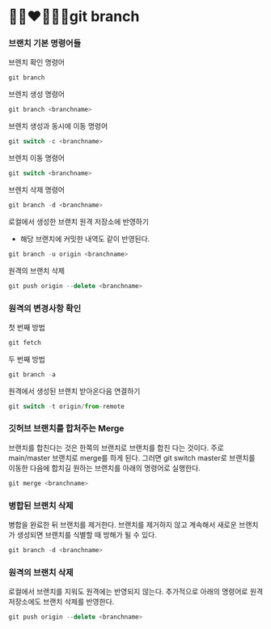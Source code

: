 # 👩🏻‍❤️‍💋‍👨🏻git branch

### 브랜치 기본 명령어들

브렌치 확인 명령어

```jsx
git branch
```

브렌치 생성 명령어

```jsx
git branch <branchname>
```

브렌치 생성과 동시에 이동 명령어

```jsx
git switch -c <branchname>
```

브렌치 이동 명령어

```jsx
git switch <branchname>
```

브렌치 삭제 명령어

```jsx
git branch -d <branchname>
```

로컬에서 생성한 브랜치 원격 저장소에 반영하기

- 해당 브랜치에 커밋한 내역도 같이 반영된다.

```jsx
git branch -u origin <branchname>
```

원격의 브랜치 삭제

```jsx
git push origin --delete <branchname>
```

### 원격의 변경사항 확인

첫 번째 방법

```jsx
git fetch
```

두 번째 방법

```jsx
git branch -a
```

원격에서 생성된 브랜치 받아온다음 연결하기

```jsx
git switch -t origin/from-remote
```

### 깃허브 브랜치를 합처주는 Merge

브랜치를 합친다는 것은 한쪽의 브랜치로 브랜치를 합친 다는 것이다. 주로 main/master 브랜치로 merge를 하게 된다. 그러면 git switch master로 브랜치를 이동한 다음에 합치길 원하는 브랜치를 아래의 명령어로 실행한다.

```jsx
git merge <branchname>
```

### 병합된 브랜치 삭제

병합을 완료한 뒤 브랜치를 제거한다. 브랜치를 제거하지 않고 계속해서 새로운 브랜치가 생성되면 브랜치를 식별할 때 방해가 될 수 있다.

```jsx
git branch -d <branchname>
```

### 원격의 브랜치 삭제

로컬에서 브랜치를 지워도 원격에는 반영되지 않는다. 추가적으로 아래의 명령어로 원격 저장소에도 브랜치 삭제를 반영한다.

```jsx
git push origin --delete <branchname>
```